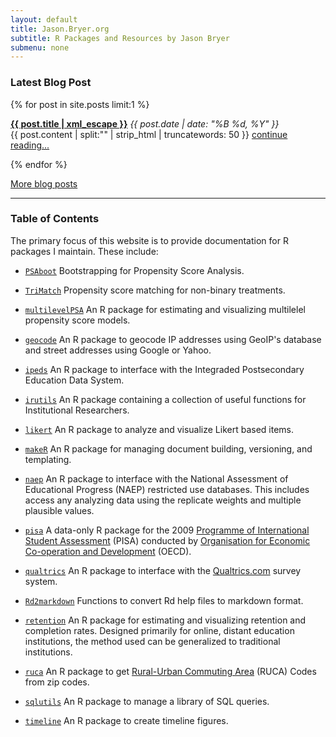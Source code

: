 ```yaml
---
layout: default
title: Jason.Bryer.org
subtitle: R Packages and Resources by Jason Bryer
submenu: none
---
```


### Latest Blog Post ###
{% for post in site.posts limit:1 %}
  <p>
    <strong><a href="{{ post.url }}">{{ post.title | xml_escape }}</a></strong>
    <span>
    	<em><time datetime="{{ post.date | date: "%Y-%m-%d" }}">
    		{{ post.date | date: "%B %d, %Y" }}
    	</time></em>
    </span>
  <br />{{ post.content | split:"<!--more-->" | strip_html | truncatewords: 50 }} <a href="{{ post.url }}">continue reading...</a>
  </p>
{% endfor %}

[More blog posts](/blog.html)

__________


### Table of Contents ###

The primary focus of this website is to provide documentation for R packages I maintain. These include:

* [`PSAboot`](/PSAboot) Bootstrapping for Propensity Score Analysis.
* [`TriMatch`](/TriMatch) Propensity score matching for non-binary treatments.
* [`multilevelPSA`](/multilevelPSA) An R package for estimating and visualizing multilelel propensity score models.

* [`geocode`](https://github.com/jbryer/geocode) An R package to geocode IP addresses using GeoIP's database and street addresses using Google or Yahoo.
* [`ipeds`](/ipeds) An R package to interface with the Integraded Postsecondary Education Data System.
* [`irutils`](/irutils) An R package containing a collection of useful functions for Institutional Researchers.
* [`likert`](/likert) An R package to analyze and visualize Likert based items.
* [`makeR`](/makeR) An R package for managing document building, versioning, and templating.
* [`naep`](/naep) An R package to interface with the National Assessment of Educational Progress (NAEP) restricted use databases. This includes access any analyzing data using the replicate weights and multiple plausible values.
* [`pisa`](/pisa) A data-only R package for the 2009 [Programme of International Student Assessment](http://www.oecd.org/pisa/) (PISA) conducted by [Organisation for Economic Co-operation and Development](http://www.oecd.org) (OECD).
* [`qualtrics`](/qualtrics) An R package to interface with the [Qualtrics.com](http://qualtrics.com) survey system.
* [`Rd2markdown`](/Rd2markdown) Functions to convert Rd help files to markdown format.
* [`retention`](/retention) An R package for estimating and visualizing retention and completion rates. Designed primarily for online, distant education institutions, the method used can be generalized to traditional institutions.
* [`ruca`](https://github.com/jbryer/ruca) An R package to get [Rural-Urban Commuting Area](http://depts.washington.edu/uwruca/index.php) (RUCA) Codes from zip codes.
* [`sqlutils`](/sqlutils) An R package to manage a library of SQL queries.
* [`timeline`](/timeline) An R package to create timeline figures.
